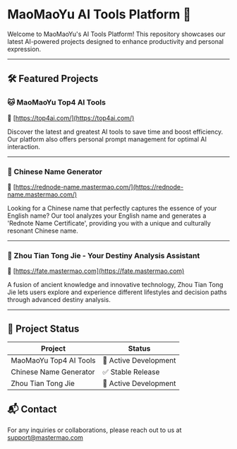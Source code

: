 # MaoMaoYu AI Tools Platform 🚀

Welcome to MaoMaoYu's AI Tools Platform! This repository showcases our latest AI-powered projects designed to enhance productivity and personal expression.

---

## 🛠️ Featured Projects

### 🐱 MaoMaoYu Top4 AI Tools

🔗 [https://top4ai.com/](https://top4ai.com/)

Discover the latest and greatest AI tools to save time and boost efficiency. Our platform also offers personal prompt management for optimal AI interaction.

---

### 🎎 Chinese Name Generator

🔗 [https://rednode-name.mastermao.com/](https://rednode-name.mastermao.com/)

Looking for a Chinese name that perfectly captures the essence of your English name? Our tool analyzes your English name and generates a 'Rednote Name Certificate', providing you with a unique and culturally resonant Chinese name.

---

### 🔮 Zhou Tian Tong Jie - Your Destiny Analysis Assistant

🔗 [https://fate.mastermao.com](https://fate.mastermao.com)

A fusion of ancient knowledge and innovative technology, Zhou Tian Tong Jie lets users explore and experience different lifestyles and decision paths through advanced destiny analysis.

---

## 📌 Project Status

| Project                | Status                |
| ---------------------- | --------------------- |
| MaoMaoYu Top4 AI Tools | 🚀 Active Development |
| Chinese Name Generator | ✅ Stable Release     |
| Zhou Tian Tong Jie     | 🚀 Active Development |

## 📬 Contact

For any inquiries or collaborations, please reach out to us at [support@mastermao.com](mailto:support@mastermao.com)
